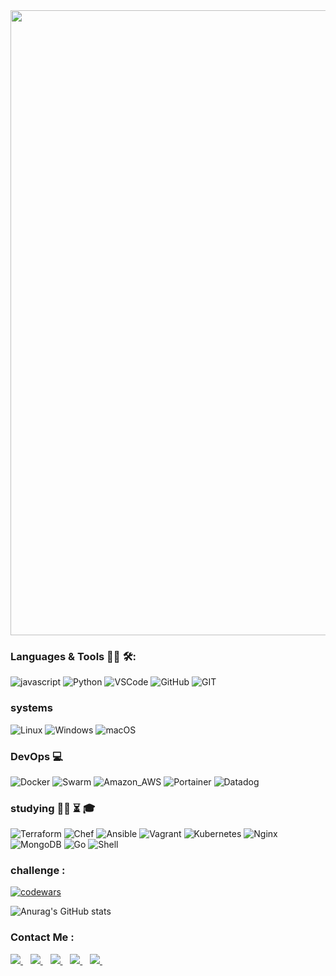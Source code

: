 <img img align="center" src="https://user-images.githubusercontent.com/72999426/212550152-1c1abc13-4f58-43c9-9ad4-3c774f3d0b80.gif" width="1000" height="" />

### Languages & Tools 👨‍💻 🛠:
![javascript](https://img.shields.io/badge/JavaScript-323330?style=for-the-badge&logo=javascript&logoColor=F7DF1E)
![Python](https://img.shields.io/badge/Python-14354C?style=for-the-badge&logo=python&logoColor=white)
![VSCode](https://img.shields.io/badge/VSCode-0078D4?style=for-the-badge&logo=visual%20studio%20code&logoColor=white)
![GitHub](https://img.shields.io/badge/GitHub-100000?style=for-the-badge&logo=github&logoColor=white)
![GIT](https://img.shields.io/badge/GIT-E44C30?style=for-the-badge&logo=git&logoColor=white)
### systems 

![Linux](https://img.shields.io/badge/Linux-E34F26?style=for-the-badge&logo=linux&logoColor=black)
![Windows](https://img.shields.io/badge/Windows-0078D6?style=for-the-badge&logo=windows&logoColor=white)
![macOS](https://img.shields.io/badge/macOS-000000.svg?style=for-the-badge&logo=macOS&logoColor=white)

### DevOps :computer:
![Docker](https://img.shields.io/badge/Docker-2CA5E0?style=for-the-badge&logo=docker&logoColor=white)
![Swarm](https://img.shields.io/badge/Swarm-FFA633.svg?style=for-the-badge&logo=Swarm&logoColor=black)
![Amazon_AWS](https://img.shields.io/badge/Amazon_AWS-232F3E?style=for-the-badge&logo=amazon-aws&logoColor=white)
![Portainer](https://img.shields.io/badge/Portainer-13BEF9.svg?style=for-the-badge&logo=Portainer&logoColor=white)
![Datadog](https://img.shields.io/badge/Datadog-632CA6.svg?style=for-the-badge&logo=Datadog&logoColor=white)

### studying :man_technologist: :hourglass_flowing_sand:	:mortar_board:

![Terraform](https://img.shields.io/badge/Terraform-7B42BC?style=for-the-badge&logo=terraform&logoColor=white)
![Chef](https://img.shields.io/badge/Chef-EF9600?style=for-the-badge&logo=chef&logoColor=white)
![Ansible](https://img.shields.io/badge/Ansible-000000?style=for-the-badge&logo=Ansible&logoColor=white)
![Vagrant](https://img.shields.io/badge/Vagrant-2966CE?style=for-the-badge&logo=vagrant&logoColor=white)
![Kubernetes](https://img.shields.io/badge/Kubernetes-326DE6?style=for-the-badge&logo=kubernetes&logoColor=white)
![Nginx](https://img.shields.io/badge/Nginx-009639?style=for-the-badge&logo=nginx&logoColor=white)
![MongoDB](https://img.shields.io/badge/MongoDB-4EA94B?style=for-the-badge&logo=mongodb&logoColor=white)
![Go](https://img.shields.io/badge/Go-00ADD8?style=for-the-badge&logo=go&logoColor=white)
![Shell](https://img.shields.io/badge/Shell-FFD500.svg?style=for-the-badge&logo=Shell&logoColor=black)

### challenge :
[![codewars](https://www.codewars.com/users/Hugollemoss/badges/large)](https://www.codewars.com/users/Hugollemoss)


![Anurag's GitHub stats](https://github-readme-stats.vercel.app/api?username=Hugollemos&show_icons=true&theme=transparent)

### Contact Me :

<p align="">
 <a href="https://stackoverflow.com/users/17253904/hugo-lemos-da-silva">
    <img src="https://img.shields.io/badge/Stack_Overflow-FE7A16?style=for-the-badge&logo=stack-overflow&logoColor=white" />
  </a>&nbsp;&nbsp;
 <a href="https://dev.to/hugollemos">
    <img src="https://img.shields.io/badge/dev.to-0A0A0A.svg?style=for-the-badge&logo=devdotto&logoColor=white" />
  </a>&nbsp;&nbsp;
 
  <a href="https://www.linkedin.com/in/hugo-lemos-da-silva/">
    <img src="https://img.shields.io/badge/LinkedIn-0077B5?style=for-the-badge&logo=linkedin&logoColor=white" />
  </a>&nbsp;&nbsp;
  <a href = "mailto: hugolemosdasilva.hu@gmail.com"><img src="https://img.shields.io/badge/Gmail-D14836?style=for-the-badge&logo=gmail&logoColor=white"                   target="_blank">
  </a>&nbsp;&nbsp;
  <a href="https://github.com/Hugollemos">
    <img src="https://img.shields.io/badge/GitHub-100000?style=for-the-badge&logo=github&logoColor=white" />
  </a>&nbsp;&nbsp;
</p>
